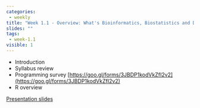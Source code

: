```yaml
---
categories:
 - weekly
title: "Week 1.1 - Overview: What's Bioinformatics, Biostatistics and Data Science?"
slides: ""
tags:
 - week-1.1
visible: 1
---
```


- Introduction
- Syllabus review
- Programming survey [https://goo.gl/forms/3JBDP1kodVkZfI2v2](https://goo.gl/forms/3JBDP1kodVkZfI2v2)
- R overview

[Presentation slides]({{site.baseurl}}/presentations/00_Intro/00_Intro.pdf)
